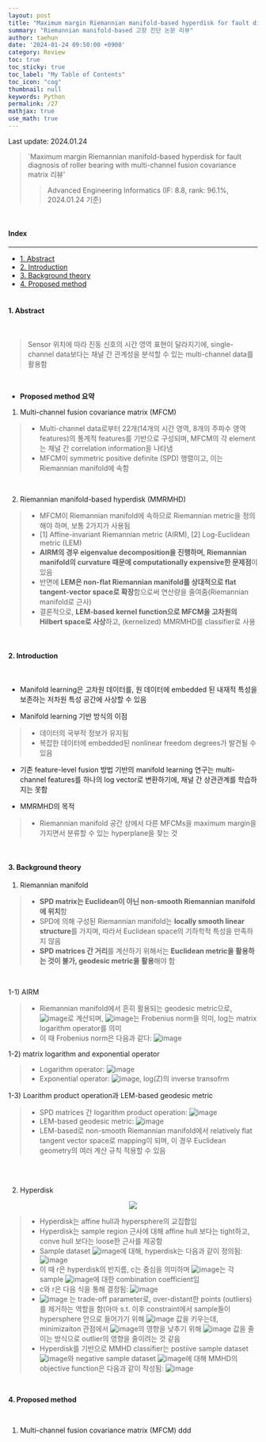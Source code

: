 ```yaml
---
layout: post
title: "Maximum margin Riemannian manifold-based hyperdisk for fault diagnosis of roller bearing with multi-channel fusion covariance matrix 리뷰"
summary: "Riemannian manifold-based 고장 진단 논문 리뷰"
author: taehun
date: '2024-01-24 09:50:00 +0900'
category: Review
toc: true
toc_sticky: true
toc_label: "My Table of Contents"
toc_icon: "cog"
thumbnail: null  
keywords: Python
permalink: /27
mathjax: true
use_math: true
---
```


Last update: 2024.01.24<br>

> `Maximum margin Riemannian manifold-based hyperdisk for fault diagnosis of roller bearing with multi-channel fusion covariance matrix 리뷰'
> > Advanced Engineering Informatics (IF: 8.8, rank: 96.1%, 2024.01.24 기준)<br>

<br>

#### Index
---

- [1. Abstract](#1-abstract)
- [2. Introduction](#2-introduciton)
- [3. Background theory](#3-background-theory)
- [4. Proposed method](#4-proposed-method)<br><br>

#### **1. Abstract**

<br>

> Sensor 위치에 따라 진동 신호의 시간 영역 표현이 달라지기에, single-channel data보다는 채널 간 관계성을 분석할 수 있는 multi-channel data를 활용함<br>

<br>

- **Proposed method 요약**

1) Multi-channel fusion covariance matrix (MFCM)

> - Multi-channel data로부터 22개(14개의 시간 영역, 8개의 주파수 영역 features)의 통계적 features를 기반으로 구성되며, MFCM의 각 element는 채널 간 correlation information을 나타냄
> - MFCM이 symmetric positive definite (SPD) 행렬이고, 이는 Riemannian manifold에 속함<br>

<br>

2) Riemannian manifold-based hyperdisk (MMRMHD)

> - MFCM이 Riemannian manifold에 속하므로 Riemannian metric을 정의해야 하며, 보통 2가지가 사용됨
> - [1] Affine-invariant Riemannian metric (AIRM), [2] Log-Euclidean metric (LEM)
> - **AIRM의 경우 eigenvalue decomposition을 진행하며, Riemannian manifold의 curvature 때문에 computationally expensive한 문제점**이 있음
> - 반면에 **LEM은 non-flat Riemannian manifold를 상대적으로 flat tangent-vector space로 확장**함으로써 연산량을 줄여줌(Riemannian manifold로 근사)
> - 결론적으로, **LEM-based kernel function으로 MFCM을 고차원의 Hilbert space로 사상**하고, (kernelized) MMRMHD를 classifier로 사용<br>

<br>

#### **2. Introduction**

<br>

- Manifold learning은 고차원 데이터를, 원 데이터에 embedded 된 내재적 특성을 보존하는 저차원 특성 공간에 사상할 수 있음<br>

- Manifold learning 기반 방식의 이점
> - 데이터의 국부적 정보가 유지됨
> - 복잡한 데이터에 embedded된 nonlinear freedom degrees가 발견될 수 있음<br>

- 기존 feature-level fusion 방법 기반의 manifold learning 연구는 multi-channel features를 하나의 log vector로 변환하기에, 채널 간 상관관계를 학습하지는 못함<br>

- MMRMHD의 목적
> - Riemannian manifold 공간 상에서 다른 MFCMs을 maximum margin을 가지면서 분류할 수 있는 hyperplane을 찾는 것<br>

<br>

#### **3. Background theory**<br>

1) Riemannian manifold
> - **SPD matrix는 Euclidean이 아닌 non-smooth Riemannian manifold에 위치**함
> - SPD에 의해 구성된 Riemannian manifold는 **locally smooth linear structure**를 가지며, 따라서 Euclidean space의 기하학적 특성을 만족하지 않음
> - **SPD matrices 간 거리**를 계산하기 위해서는 **Euclidean metric을 활용하는 것이 불가, geodesic metric을 활용**해야 함<br>

<br>

1-1) AIRM
> - Riemannian manifold에서 흔히 활용되는 geodesic metric으로, ![image](https://github.com/SSSAMKIM/SSSAMKIM.github.io/assets/86653075/e5bc1387-b5c3-4b2c-a799-760f96d40719)로 계산되며, ![image](https://github.com/SSSAMKIM/SSSAMKIM.github.io/assets/86653075/b822ec94-41e1-496c-bfbf-678fdb9e9e35)는 Frobenius norm을 의미, log는 matrix logarithm operator를 의미
> - 이 때 Frobenius norm은 다음과 같다: ![image](https://github.com/SSSAMKIM/SSSAMKIM.github.io/assets/86653075/51cf39d2-35d5-4716-b8f3-aeecf8d2fe31)<br>


1-2) matrix logarithm and exponential operator
> - Logarithm operator: ![image](https://github.com/SSSAMKIM/SSSAMKIM.github.io/assets/86653075/d71f7e8b-47a6-4dd5-a973-36d73d37c5cb)
> - Exponential operator: ![image](https://github.com/SSSAMKIM/SSSAMKIM.github.io/assets/86653075/810a10dd-3a10-4fd0-9b85-3ae53810c5c7), log(Z)의 inverse transofrm<br>

1-3) Loarithm product operation과 LEM-based geodesic metric
> - SPD matrices 간 logarithm product operation: ![image](https://github.com/SSSAMKIM/SSSAMKIM.github.io/assets/86653075/41e1fe3a-add5-45ba-a83b-c08af55c3d9e)
> - LEM-based geodesic metric: ![image](https://github.com/SSSAMKIM/SSSAMKIM.github.io/assets/86653075/e889c20d-4aca-4b64-b264-5aa10af2ab17)
> - LEM-based로 non-smooth Riemannian manifold에서 relatively flat tangent vector space로 mapping이 되며, 이 경우 Euclidean geometry의 여러 계산 규칙 적용할 수 있음
 <br>

<br>

2) Hyperdisk

<p align = "center">
  <img src = "https://github.com/SSSAMKIM/SSSAMKIM.github.io/assets/86653075/a2fb7765-5645-4a6a-ad7c-599af53f758d">
</p>

> - Hyperdisk는 affine hull과 hypersphere의 교집합임
> - Hyperdisk는 sample region 근사에 대해 affine hull 보다는 tight하고, conve hull 보다는 loose한 근사를 제공함
> - Sample dataset ![image](https://github.com/SSSAMKIM/SSSAMKIM.github.io/assets/86653075/8dcb3881-f724-43b5-a3b6-96f23c317bb3)에 대해, hyperdisk는 다음과 같이 정의됨: ![image](https://github.com/SSSAMKIM/SSSAMKIM.github.io/assets/86653075/30e60a12-f3f3-4bb9-96e9-65256e6a5fa5)
> - 이 때 r은 hyperdisk의 반지름, c는 중심을 의미하며 ![image](https://github.com/SSSAMKIM/SSSAMKIM.github.io/assets/86653075/43ed32dc-f101-45b9-ac5b-0654f7c99293)는 각 sample ![image](https://github.com/SSSAMKIM/SSSAMKIM.github.io/assets/86653075/c5f6c472-ec60-4fc6-a22a-257eaaea3b34)에 대한 combination coefficient임
> - c와 r은 다음 식을 통해 결정됨: ![image](https://github.com/SSSAMKIM/SSSAMKIM.github.io/assets/86653075/c8b97a14-a8d1-4000-ae16-c4bda82b99d2)
> - ![image](https://github.com/SSSAMKIM/SSSAMKIM.github.io/assets/86653075/5dc7b486-f67f-4112-8b51-d51f81afbaf8)
는 trade-off parameter로, over-distant한 points (outliers)를 제거하는 역할을 함(아마 s.t. 이후 constraint에서 sample들이 hypersphere 안으로 들어가기 위해 ![image](https://github.com/SSSAMKIM/SSSAMKIM.github.io/assets/86653075/74983bcc-0c65-4153-84fb-f0bf541e83dd) 값을 키우는데, minimizaiton 관점에서 ![image](https://github.com/SSSAMKIM/SSSAMKIM.github.io/assets/86653075/75cbb607-fc40-4587-bed3-86d9e94b282f)의 영향을 낮추기 위해 ![image](https://github.com/SSSAMKIM/SSSAMKIM.github.io/assets/86653075/e386bddb-1387-43d5-8d08-f801fb5e13ff) 값을 줄이는 방식으로 outlier의 영향을 줄이려는 것 같음
> - Hyperdisk를 기반으로 MMHD classifier는 postiive sample dataset ![image](https://github.com/SSSAMKIM/SSSAMKIM.github.io/assets/86653075/f3cc9256-2e0f-4778-b5b8-013ff1d25032)와 negative sample dataset ![image](https://github.com/SSSAMKIM/SSSAMKIM.github.io/assets/86653075/bc393b9e-7743-49ef-ab8e-6fb652c12480)에 대해 MMHD의 objective function은 다음과 같이 작성됨: ![image](https://github.com/SSSAMKIM/SSSAMKIM.github.io/assets/86653075/19515bd9-614f-4c62-a737-b3b7d0ba30c7)<br>

<br>

**4. Proposed method**

<br>

1) Multi-channel fusion covariance matrix (MFCM)
ddd
